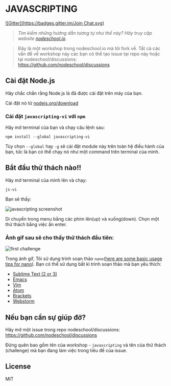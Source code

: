 # JAVASCRIPTING
[![Gitter](https://badges.gitter.im/Join Chat.svg)](https://gitter.im/sethvincent/javascripting?utm_source=badge&utm_medium=badge&utm_campaign=pr-badge&utm_content=badge)


> _Tìm kiếm những hướng dẫn tương tự như thế này? Hãy truy cập website [nodeschool.io](http://nodeschool.io)._

> Đây là một workshop trong nodeschool.io mà tôi fork về. Tất cả các vấn đề về workshop này các bạn có thể tạo issue tại repo này hoặc tại nodeschool/discussions: https://github.com/nodeschool/discussions


## Cài đặt Node.js

Hãy chắc chắn rằng Node.js là đã được cài đặt trên máy của bạn. 

Cài đặt nó từ [nodejs.org/download](http://nodejs.org/download)

### Cài đặt `javascripting-vi` với `npm`

Hãy mở terminal của bạn và chạy câu lệnh sau: 

```
npm install --global javascripting-vi
```

Tùy chọn `--global` hay `-g` sẽ cài đặt module này trên toàn hệ điều hành của bạn, tức là bạn có thể chạy nó như một command trên terminal của mình.

## Bắt đầu thử thách nào!! 

Hãy mở terminal của mình lên và chạy: 

```
js-vi
```

Bạn sẽ thấy: 

![javascripting screenshot](screenshot.png)

Di chuyển trong menu bằng các phím lên(up) và xuống(down).
Chọn một thử thách bằng việc ấn enter.

### Ảnh gif sau sẽ cho thấy thử thách đầu tiên: 

![first challenge](javascripting.gif)

Trong ảnh gif, Tôi sử dụng trình soạn thảo `nano`([here are some basic usage tips for nano](https://github.com/sethvincent/dev-envs-book/blob/master/chapters/05-editors.md#nano)).
Bạn có thể sử dụng bất kì trình soạn thảo mà bạn yêu thích: 

- [Sublime Text (2 or 3)](http://www.sublimetext.com/)
- [Emacs](http://www.gnu.org/software/emacs/)
- [Vim](http://www.vim.org/)
- [Atom](http://atom.io)
- [Brackets](http://brackets.io/)
- [Webstorm](https://www.jetbrains.com/webstorm/)

## Nếu bạn cần sự giúp đỡ?

Hãy mở một issue trong repo nodeschool/discussions: https://github.com/nodeschool/discussions

Đừng quên bao gồm tên của workshop - `javascripting` và tên của thử thách (challenge) mà bạn đang làm việc trong tiêu đề của issue.

## License

MIT
